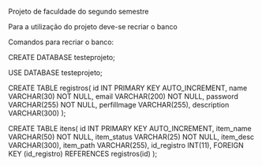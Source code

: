 
Projeto de faculdade do segundo semestre

Para a utilização do projeto deve-se recriar o banco

Comandos para recriar o banco: 

CREATE DATABASE testeprojeto;

USE DATABASE testeprojeto;

CREATE TABLE registros(
    id INT PRIMARY KEY AUTO_INCREMENT,
    name VARCHAR(30) NOT NULL,
    email VARCHAR(200) NOT NULL,
    password VARCHAR(255) NOT NULL,
    perfilImage VARCHAR(255),
    description VARCHAR(300)
);

CREATE TABLE itens(
    id INT PRIMARY KEY AUTO_INCREMENT,
    item_name VARCHAR(50) NOT NULL,
    item_status VARCHAR(25) NOT NULL,
    item_desc VARCHAR(300),
    item_path VARCHAR(255),
    id_registro INT(11),
    FOREIGN KEY (id_registro) REFERENCES registros(id)
);
